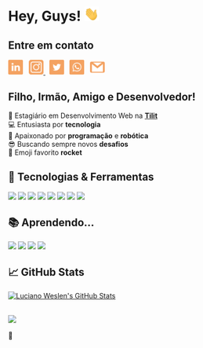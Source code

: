 # Hey, Guys! <img src="assets/gifs/wave.gif" width="30px">

## Entre em contato
<p align="left">
  <a href="https://www.linkedin.com/in/lucianoweslen11/"
    ><img
      height="30"
      src="assets/icons/linkedin.svg"
      alt="linkedin"
  /></a>
  &nbsp;
  <a href="https://www.instagram.com/lucianoweslen11">
    <img
      height="30"
      src="assets/icons/instagram.svg"
      alt="dev.to"
    />
  </a>
  &nbsp;
  <a href="https://www.twitter.com/lucianoweslen11/"
    ><img
      height="30"
      src="assets/icons/twitter.svg"
      alt="instagram" /></a
  >
  &nbsp;
  <a href="https://api.whatsapp.com/send?phone=5543991670304&text=Ol%C3%A1%2C%20Luciano%20Weslen!"
    ><img
      height="30"
      src="assets/icons/whatsapp.svg"
      alt="instagram" /></a
  >
  &nbsp;
  <a href="https://mail.google.com/mail/u/0/?view=cm&fs=1&to=luciano.weslen11@gmail.com&su=Digite%20o%20assunto%20aqui&body=Ol%C3%A1,%20Luciano%20Weslen!&tf=1"
    ><img
      height="30"
      src="assets/icons/gmail.svg"
      alt="instagram" /></a
  >
</p>

## Filho, Irmão, Amigo e Desenvolvedor!
💼 Estagiário em Desenvolvimento Web na **[Tilit](https://www.tilit.com.br)**
<br/> 💻 Entusiasta por **tecnologia**
<br/> 🤖 Apaixonado por **programação** e **robótica**
<br/> 😎 Buscando sempre novos **desafios**
<br/> 🚀 Emoji favorito **rocket**

## 🔧 Tecnologias & Ferramentas
![](https://img.shields.io/badge/SO-Windowns-informational?style=for-the-badge&logo=windows&logoColor=white&color=2a9d8f)
![](https://img.shields.io/badge/IDE-VSCode-informational?style=for-the-badge&logo=visual-studio-code&logoColor=white&color=2a9d8f)
![](https://img.shields.io/badge/Code-Javascript-informational?style=for-the-badge&logo=javascript&logoColor=white&color=2a9d8f)
![](https://img.shields.io/badge/Web-HTML5-informational?style=for-the-badge&logo=html5&logoColor=white&color=2a9d8f)
![](https://img.shields.io/badge/Web-CSS3-informational?style=for-the-badge&logo=css3&logoColor=white&color=2a9d8f)
![](https://img.shields.io/badge/Frontend-VueJS-informational?style=for-the-badge&logo=vue.js&logoColor=white&color=2a9d8f)
![](https://img.shields.io/badge/Backend-NodeJS-informational?style=for-the-badge&logo=node.js&logoColor=white&color=2a9d8f)
![](https://img.shields.io/badge/Database-MongoDB-informational?style=for-the-badge&logo=mongodb&logoColor=white&color=2a9d8f)

## 📚 Aprendendo...
![](https://img.shields.io/badge/Code-Python-informational?style=for-the-badge&logo=python&logoColor=white&color=2a9d8f)
![](https://img.shields.io/badge/Backend-Flask-informational?style=for-the-badge&logo=flask&logoColor=white&color=2a9d8f)
![](https://img.shields.io/badge/Frontend-ReactJS-informational?style=for-the-badge&logo=react&logoColor=white&color=2a9d8f)
![](https://img.shields.io/badge/Mobile-ReactNative-informational?style=for-the-badge&logo=react&logoColor=white&color=2a9d8f)

## &#x1f4c8; GitHub Stats
<a href="https://github.com/lucianoweslen11">
  <img align="center" src="https://github-readme-stats.vercel.app/api?username=lucianoweslen11&show_icons=true&line_height=27&count_private=true&title_color=2a9d8f&text_color=f4f6f6&icon_color=f4a261&bg_color=264653" alt="Luciano Weslen's GitHub Stats" />
</a>

<br/>
<br/>

![](https://img.shields.io/badge/Nunca%20esque%C3%A7a%20de-aproveitar%20todos%20os%20momentos-informational?style=for-the-badge&logo=quote&logoColor=white&color=f4a261)

🧡